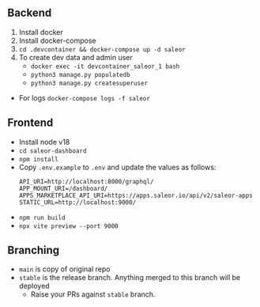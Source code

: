 ## Backend
1. Install docker
2. Install docker-compose
3. `cd .devcontainer && docker-compose up -d saleor`
4. To create dev data and admin user
    -  `docker exec -it devcontainer_saleor_1 bash` 
    - `python3 manage.py populatedb`
    - `python3 manage.py createsuperuser`

- For logs `docker-compose logs -f saleor`

## Frontend
- Install node v18
- `cd saleor-dashboard`
- `npm install`
- Copy `.env.example` to `.env` and update the values as follows:
    ```
    API_URI=http://localhost:8000/graphql/
    APP_MOUNT_URI=/dashboard/
    APPS_MARKETPLACE_API_URI=https://apps.saleor.io/api/v2/saleor-apps
    STATIC_URL=http://localhost:9000/
    ```
- `npm run build`
- `npx vite preview --port 9000`


## Branching
- `main` is copy of original repo
- `stable` is the release branch. Anything merged to this branch will be deployed
  - Raise your PRs against `stable` branch.
